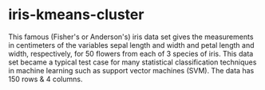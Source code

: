 # iris-kmeans-cluster


This famous (Fisher's or Anderson's) iris data set gives the measurements in centimeters of the variables sepal length and width and petal length and width, respectively, for 50 flowers from each of 3 species of iris. This data set became a typical test case for many statistical classification techniques in machine learning such as support vector machines (SVM). The data has 150 rows & 4 columns.
